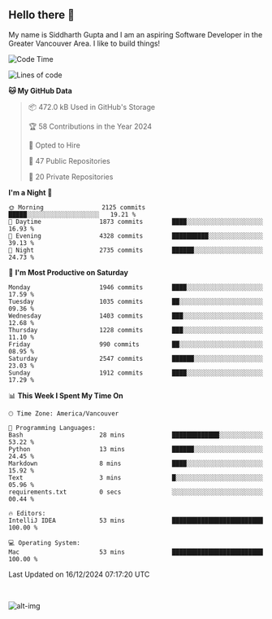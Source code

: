 ## Hello there :wave:

My name is Siddharth Gupta and I am an aspiring Software Developer in the Greater Vancouver Area. I like to build things!

<!-- ![gif](https://github.com/siddg97/siddg97/blob/master/dino.gif) -->

<!--START_SECTION:waka-->
![Code Time](http://img.shields.io/badge/Code%20Time-1%2C999%20hrs%2033%20mins-blue)

![Lines of code](https://img.shields.io/badge/From%20Hello%20World%20I%27ve%20Written-15.7%20million%20lines%20of%20code-blue)

**🐱 My GitHub Data** 

> 📦 472.0 kB Used in GitHub's Storage 
 > 
> 🏆 58 Contributions in the Year 2024
 > 
> 💼 Opted to Hire
 > 
> 📜 47 Public Repositories 
 > 
> 🔑 20 Private Repositories 
 > 
**I'm a Night 🦉** 

```text
🌞 Morning                2125 commits        █████░░░░░░░░░░░░░░░░░░░░   19.21 % 
🌆 Daytime                1873 commits        ████░░░░░░░░░░░░░░░░░░░░░   16.93 % 
🌃 Evening                4328 commits        ██████████░░░░░░░░░░░░░░░   39.13 % 
🌙 Night                  2735 commits        ██████░░░░░░░░░░░░░░░░░░░   24.73 % 
```
📅 **I'm Most Productive on Saturday** 

```text
Monday                   1946 commits        ████░░░░░░░░░░░░░░░░░░░░░   17.59 % 
Tuesday                  1035 commits        ██░░░░░░░░░░░░░░░░░░░░░░░   09.36 % 
Wednesday                1403 commits        ███░░░░░░░░░░░░░░░░░░░░░░   12.68 % 
Thursday                 1228 commits        ███░░░░░░░░░░░░░░░░░░░░░░   11.10 % 
Friday                   990 commits         ██░░░░░░░░░░░░░░░░░░░░░░░   08.95 % 
Saturday                 2547 commits        ██████░░░░░░░░░░░░░░░░░░░   23.03 % 
Sunday                   1912 commits        ████░░░░░░░░░░░░░░░░░░░░░   17.29 % 
```


📊 **This Week I Spent My Time On** 

```text
🕑︎ Time Zone: America/Vancouver

💬 Programming Languages: 
Bash                     28 mins             █████████████░░░░░░░░░░░░   53.22 % 
Python                   13 mins             ██████░░░░░░░░░░░░░░░░░░░   24.45 % 
Markdown                 8 mins              ████░░░░░░░░░░░░░░░░░░░░░   15.92 % 
Text                     3 mins              █░░░░░░░░░░░░░░░░░░░░░░░░   05.96 % 
requirements.txt         0 secs              ░░░░░░░░░░░░░░░░░░░░░░░░░   00.44 % 

🔥 Editors: 
IntelliJ IDEA            53 mins             █████████████████████████   100.00 % 

💻 Operating System: 
Mac                      53 mins             █████████████████████████   100.00 % 
```


 Last Updated on 16/12/2024 07:17:20 UTC
<!--END_SECTION:waka-->

<br>

![alt-img](https://github-readme-stats.vercel.app/api?username=siddg97&count_private=true&theme=nightowl&show_icons=true)

